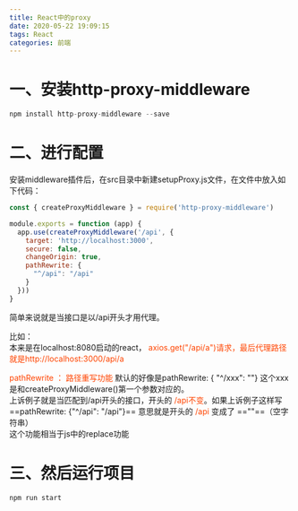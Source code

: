 ```yaml
---
title: React中的proxy
date: 2020-05-22 19:09:15
tags: React
categories: 前端
---
```



# 一、安装http-proxy-middleware
```js
npm install http-proxy-middleware --save
```
# 二、进行配置
安装middleware插件后，在src目录中新建setupProxy.js文件，在文件中放入如下代码：
<!-- more -->
```js
const { createProxyMiddleware } = require('http-proxy-middleware')

module.exports = function (app) {
  app.use(createProxyMiddleware('/api', {
    target: 'http://localhost:3000',
    secure: false,
    changeOrigin: true,
    pathRewrite: {
      "^/api": "/api"
    }
  }))
}
```
简单来说就是当接口是以/api开头才用代理。

比如：   
本来是在localhost:8080启动的react，
<font color="#f40">axios.get("/api/a")请求，最后代理路径就是http://localhost:3000/api/a </font>

<font color="#f40">pathRewrite ： 路径重写功能</font> 默认的好像是pathRewrite: {
"^/xxx": ""} 这个xxx是和createProxyMiddleware()第一个参数对应的。    
上诉例子就是当匹配到/api开头的接口，开头的 <font color="#f40">/api不变</font>。如果上诉例子这样写 ==pathRewrite: {"^/api": "/api"}== 意思就是开头的 <font color="#f40">/api</font> 变成了 ==""==（空字符串）  
这个功能相当于js中的replace功能





# 三、然后运行项目
```
npm run start
```


